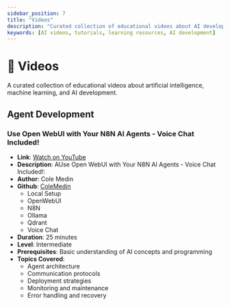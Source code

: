 ```yaml
---
sidebar_position: 7
title: "Videos"
description: "Curated collection of educational videos about AI development"
keywords: [AI videos, tutorials, learning resources, AI development]
---
```


# 🎥 Videos

A curated collection of educational videos about artificial intelligence, machine learning, and AI development.

## Agent Development

### Use Open WebUI with Your N8N AI Agents - Voice Chat Included!
- **Link**: [Watch on YouTube](https://www.youtube.com/watch?v=E2GIZrsDvuM)
- **Description**: AUse Open WebUI with Your N8N AI Agents - Voice Chat Included!:
- **Author**: Cole Medin
- **Github**: [ColeMedin](https://github.com/coleam00/ai-agents-masterclass)
  - Local Setup
  - OpenWebUI
  - N8N
  - Ollama
  - Qdrant
  - Voice Chat
- **Duration**: 25 minutes
- **Level**: Intermediate
- **Prerequisites**: Basic understanding of AI concepts and programming
- **Topics Covered**:
  - Agent architecture
  - Communication protocols
  - Deployment strategies
  - Monitoring and maintenance
  - Error handling and recovery 